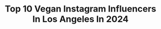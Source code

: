 ---
title: Top 10 Vegan Instagram Influencers In Los Angeles In 2024
description: >-
  Find top vegan Instagram influencers in Los Angeles in 2024. Most popular hashtags: #losangeles #vegan #veganlosangeles #plantbased.
platform: Instagram
hits: 228
text_top: See the top-rated Instagram profiles on inBeat.
text_bottom: Our database holds 228 Instagram influencers like this in Los Angeles, United States for you to work with.
profiles:
  - username: "lydiamok"
    fullname: >-
      Lydia 🌱 The Vegan Strong Girl
    bio: >-
      🌱 Your vegan bestie - ask me for recommendations! Climbing, weights and vegan dates! 🐻Community Director @wonderyoutdoors 🇬🇧British Asian🇭🇰 in LA🌴
    location: "United States"
    followers: 21394
    engagement: 797
    commentsToLikes: 0.073690
    id: ckaovcndh40j50i780gwsj5ce
    verified: false
    hashtags: "#grrrlarmy, #veganathlete, #vegansaresexy, #vegansofig"
  - username: "tatyanafigueiredo"
    fullname: >-
      Tatyana Figueiredo
    bio: >-
      Brasil🇧🇷| Los Angeles🇺🇸| Latina Actress . Fashion . Traveler Vegan Recipes: 🌱 @tatytable Couple: 🗺 @tatyanandilmar Cats: 😸 @apolloandphoenix
    location: "United States"
    followers: 91975
    engagement: 87
    commentsToLikes: 0.145046
    id: ckray9cedb5ap0j23nu3x4sdm
    verified: false
    hashtags: "#actorslife, #actress, #california, #discoverunder200k"
  - username: "lifeveganized"
    fullname: >-
      𝐒𝐭𝐞𝐟𝐚𝐧𝐢𝐞 𝐒𝐭𝐞𝐯𝐞𝐧𝐬 🌱 𝐋𝐢𝐟𝐞, 𝑽𝒆𝒈𝒂𝒏𝒊𝒛𝒆𝒅
    bio: >-
      Vegan recipes, products + pro tips to make your plant-based journey easier 💚 Los Angeles ☀️🌴 DM or email for collab 💬
    location: "United States"
    followers: 15567
    engagement: 118
    commentsToLikes: 0.215546
    id: cl1sypsuubnd90i23gzuuo1m9
    verified: false
    hashtags: "#veganfood, #plantbased, #veganrecipes, #giveaway"
  - username: "camly.me"
    fullname: >-
      Camly
    bio: >-
      Vietnamese American, LA 🌃 Native sharing hidden gems 🥘. 📍 Los Angeles, CA Use code CAMLYME ⬇️
    location: "United States"
    followers: 37519
    engagement: 210
    commentsToLikes: 0.200859
    id: ck0u9haha9u5y0i190xcaa6ko
    verified: false
    hashtags: "#larestaurants, #lafoodscene, #eaterla, #boudoirphotography"
  - username: "allveganfranks"
    fullname: >-
      VEGAN STREET FOOD
    bio: >-
      🎪 10/21 @vegasvegfest 🎪 10/28 @vegandale
    location: "United States"
    followers: 13207
    engagement: 462
    commentsToLikes: 0.070826
    id: clnab8feyzqhn0j08u2g6p63k
    verified: false
    hashtags: "#vegansofig, #losangeles, #vegan, #whatveganseat"
  - username: "lizzkimkim"
    fullname: >-
      💖🌸LIZZ 🌸💖
    bio: >-
      🌴LA📍 ♡ Food-obsessed DJ and Opera Singer ♡ Spotify Lizz Kim Kim and Ni Oko ♡ TT: Lizzkimkim ♡ 📧 lizzkimcollabs@gmail.com on @datingnofilter @buzzfeed
    location: "United States"
    followers: 27435
    engagement: 251
    commentsToLikes: 0.116515
    id: ck0tygsm6mr7g0i19dlmjunlg
    verified: false
    hashtags: "#losangelesbucketlist, #bucketlist, #losangelesfood, #sponsoredbyht"
  - username: "veggiekins"
    fullname: >-
      Remy Morimoto Park | Vegan
    bio: >-
      🫛 vegan cookbook author + wellness in la/nyc 🍵 @matchamommyy @frauth 🌿 remy@veggiekinsblog.com ✉️ @next luisv@nextmanagement.com
    location: "United States"
    followers: 216044
    engagement: 149
    commentsToLikes: 0.022992
    id: ck0tuwuxm916o0i19b6xg53zx
    verified: true
    hashtags: "#smallbusiness, #asmr, #matchalover, #asianownedbusiness"
  - username: "hauntinglyalex"
    fullname: >-
      Alex | 🎃✌🏼🧡 | She/Her
    bio: >-
      𝙼𝚎𝚗𝚝𝚊𝚕 𝚑𝚎𝚊𝚕𝚝𝚑 𝚊𝚍𝚟𝚘𝚌𝚊𝚝𝚎. 𝚃𝚑𝚎 𝚖𝚊𝚌𝚊𝚋𝚛𝚎. 𝚁𝚎𝚝𝚛𝚘 𝚊𝚍𝚖𝚒𝚛𝚎𝚛. 𝙼𝚎𝚐𝚊 𝚐𝚎𝚎𝚔. 𝚆𝚛𝚒𝚝𝚒𝚗𝚐. 𝙼𝚞𝚜𝚒𝚌. 𝚁𝚎𝚊𝚍𝚒𝚗𝚐. 📖 𝗖𝘂𝗿𝗿𝗲𝗻𝘁𝗹𝘆 𝗿𝗲𝗮𝗱𝗶𝗻𝗴: “𝘎𝘳𝘦𝘦𝘯𝘭𝘪𝘨𝘩𝘵𝘴”𝘣𝘺 𝘔𝘢𝘵𝘵𝘩𝘦𝘸 𝘔𝘤𝘊𝘰𝘯𝘢𝘶𝘨𝘩𝘦𝘺
    location: "United States"
    followers: 9483
    engagement: 692
    commentsToLikes: 0.032029
    id: ck8tbk8n4vyuw0j78fka93cli
    verified: false
    hashtags: "#halloween, #spooky, #horror, #spookyseason"
  - username: "lexinicolex"
    fullname: >-
      Lexi Lutz
    bio: >-
      @youngla | @younglaforher | ‘LEXI’ vegan ㅤᵕ̈ los angeles 💌 socials.mgmt.ln@gmail.com
    location: "United States"
    followers: 89846
    engagement: 383
    commentsToLikes: 0.023234
    id: cl85udnto1u4t0i23heu5dqcz
    verified: false
    hashtags: "#6weeksout"
  - username: "ceorbread"
    fullname: >-
      CÉOR
    bio: >-
      bread reimagined. Organic. Naturally leavened. Vegan. Kosher. Serving Los Angeles. #breadcouture
    location: "United States"
    followers: 64100
    engagement: 126
    commentsToLikes: 0.021660
    id: ck0ucna6jh6bb0i19v7q6rtin
    verified: false
    hashtags: "#sourdough, #bread, #breadcouture, #crumb"
---